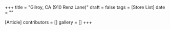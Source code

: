 +++
title = "Gilroy, CA (910 Renz Lane)"
draft = false
tags = [Store List]
date = ""

[Article]
contributors = []
gallery = []
+++